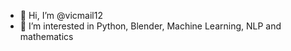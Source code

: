 - 👋 Hi, I’m @vicmail12
- 👀 I’m interested in Python, Blender, Machine Learning, NLP and mathematics
<!---
vicmail12/vicmail12 is a ✨ special ✨ repository because its `README.md` (this file) appears on your GitHub profile.
You can click the Preview link to take a look at your changes.
--->
